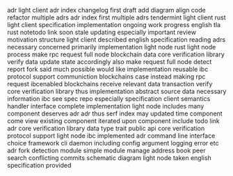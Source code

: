 adr light client adr index changelog first draft add diagram align code refactor multiple adrs adr index first multiple adrs tendermint light client rust light client specification implementation ongoing work progress english tla rust notetodo link soon stale updating especially important review motivation structure light client described english specification reading adrs necessary concerned primarily implementation light node rust light node process make rpc request full node blockchain data core verification library verify data update state accordingly also make request full node detect report fork said much possible would like implementation reusable ibc protocol support communiction blockchains case instead making rpc request ibcenabled blockchains receive relevant data transaction verify core verification library thus implementation abstract source data necessary information ibc see spec repo especially specification client semantics handler interface complete implementation light node includes many component deserves adr adr thus serf index may updated time component come view existing component iterated upon component include todo link adr core verification library data type trait public api core verification protocol support light node ibc implemented adr command line interface choice framework cli daemon including config argument logging error etc adr fork detection module simple module manage address book peer search conflicting commits schematic diagram light node taken english specification provided